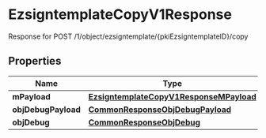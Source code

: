 

# EzsigntemplateCopyV1Response

Response for POST /1/object/ezsigntemplate/{pkiEzsigntemplateID}/copy

## Properties

| Name | Type | Description | Notes |
|------------ | ------------- | ------------- | -------------|
|**mPayload** | [**EzsigntemplateCopyV1ResponseMPayload**](EzsigntemplateCopyV1ResponseMPayload.md) |  |  |
|**objDebugPayload** | [**CommonResponseObjDebugPayload**](CommonResponseObjDebugPayload.md) |  |  [optional] |
|**objDebug** | [**CommonResponseObjDebug**](CommonResponseObjDebug.md) |  |  [optional] |



